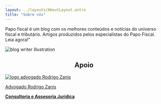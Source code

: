 ```yaml
---
layout: ../layouts/AboutLayout.astro
title: "Sobre nós"
---
```


Papo fiscal é um blog com os melhores conteúdos e notícias do universo fiscal e tributário. Artigos produzidos pelos especialistas do Papo Fiscal. Leia agora!"

<div>
  <img src="/assets/blog.svg" class="sm:w-1/2 mx-auto" alt="blog writer illustration">
</div>

<h2 align="center">Apoio</h2>

<div class="flex flex-col gap-6 m-6 justify-center antialiased sm:flex-row sm:gap-4"> 
  <div class="text-center gap-0 shadow-[0.1rem_0.2rem_0.2rem_0.2rem_lightgray] rounded-2xl box-border transition ease-in-out delay-150 hover:scale-105 hover:-translate-y-1 p-3">
    <a href="https://rodrigozanis.adv.br" target="_blank" class="no-underline">
      <div>
        <img src="/assets/logo-rz-consultoria-e-assessoria-juridica.png" class="h-48 w-48 mx-auto" alt="logo advogado Rodrigo Zanis">
        <p class="text-xl font-medium text-black">Advogado Rodrigo Zanis</p>
        <strong class="text-slate-500">Consultoria e Assesoria Jurídica</strong>
      </div>
    </a>
  </div>
</div>
